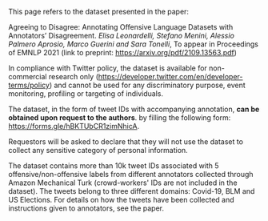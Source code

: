 This page refers to the dataset presented in the paper:

Agreeing to Disagree: Annotating Offensive Language Datasets with Annotators’ Disagreement. *Elisa Leonardelli, Stefano Menini, Alessio Palmero Aprosio, Marco Guerini and Sara Tonelli*, To appear in Proceedings of EMNLP 2021 (link to preprint: https://arxiv.org/pdf/2109.13563.pdf)

In compliance with Twitter policy, the dataset is available for non-commercial research only (https://developer.twitter.com/en/developer-terms/policy) and cannot be used for any discriminatory purpose, event monitoring, profiling or targeting of individuals. 

The dataset, in the form of tweet IDs with accompanying annotation, **can be obtained upon request to the authors**. by filling the following form: https://forms.gle/hBKTUbCR1zimNhicA.

Requestors will be asked to declare that they will not use the dataset to collect any sensitive category of personal information. 

The dataset contains more than 10k tweet IDs associated with 5 offensive/non-offensive labels from different annotators collected through Amazon Mechanical Turk (crowd-workers' IDs are not  included in the dataset). The tweets belong to three different domains: Covid-19, BLM and US Elections. For details on how the tweets have been collected and instructions given to annotators, see the paper.
